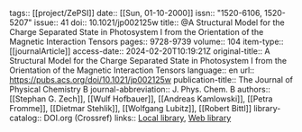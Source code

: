 tags:: [[project/ZePSI]]
 date:: [[Sun, 01-10-2000]]
issn:: "1520-6106, 1520-5207"
issue:: 41
doi:: 10.1021/jp002125w
title:: @A Structural Model for the Charge Separated State in Photosystem I from the Orientation of the Magnetic Interaction Tensors
pages:: 9728-9739
volume:: 104
item-type:: [[journalArticle]]
access-date:: 2024-02-20T10:19:21Z
original-title:: A Structural Model for the Charge Separated State in Photosystem I from the Orientation of the Magnetic Interaction Tensors
language:: en
url:: https://pubs.acs.org/doi/10.1021/jp002125w
publication-title:: The Journal of Physical Chemistry B
journal-abbreviation:: J. Phys. Chem. B
authors:: [[Stephan G. Zech]], [[Wulf Hofbauer]], [[Andreas Kamlowski]], [[Petra Fromme]], [[Dietmar Stehlik]], [[Wolfgang Lubitz]], [[Robert Bittl]]
library-catalog:: DOI.org (Crossref)
links:: [Local library](zotero://select/library/items/VHP79WP9), [Web library](https://www.zotero.org/users/9044942/items/VHP79WP9)

